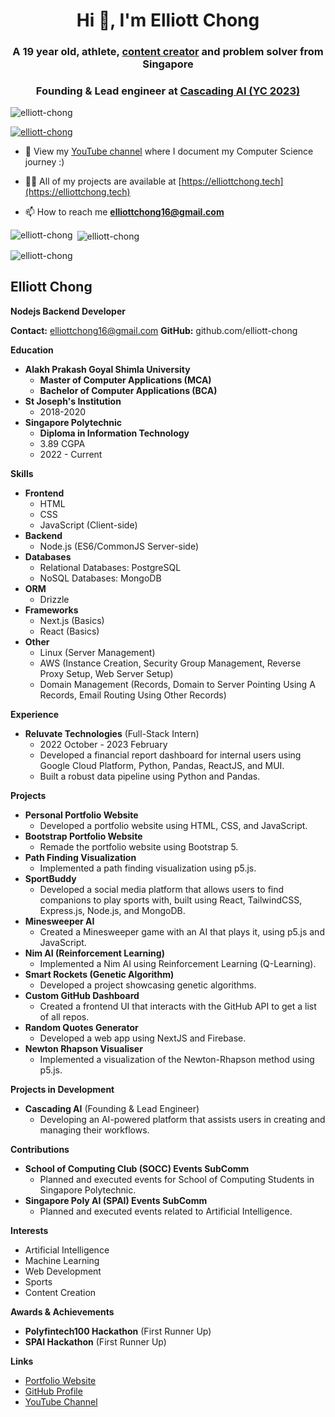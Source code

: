 <h1 align="center">Hi 👋, I'm Elliott Chong</h1>
<h3 align="center">A 19 year old, athlete, <a href='https://youtube.com/@elliottchong'  target="_blank">content creator</a> and problem solver from Singapore</h3>
<h3 align="center">Founding & Lead engineer at <a href="https://www.linkedin.com/company/cascading-ai/">Cascading AI (YC 2023)</a></h3>

<p align="left"> <img src="https://komarev.com/ghpvc/?username=elliott-chong&label=Profile%20views&color=0e75b6&style=flat" alt="elliott-chong" /> </p>

<p align="left"> <a href="https://github.com/ryo-ma/github-profile-trophy"><img src="https://github-profile-trophy.vercel.app/?username=elliott-chong" alt="elliott-chong" /></a> </p>

- 🎥 View my [YouTube channel](https://www.youtube.com/@elliottchong) where I document my Computer Science journey :)

- 👨‍💻 All of my projects are available at [https://elliottchong.tech](https://elliottchong.tech)

- 📫 How to reach me **elliottchong16@gmail.com**

<p><img align="left" src="https://github-readme-stats.vercel.app/api/top-langs?username=elliott-chong&show_icons=true&locale=en&layout=compact" alt="elliott-chong" /></p>

<p>&nbsp;<img align="center" src="https://github-readme-stats.vercel.app/api?username=elliott-chong&show_icons=true&locale=en" alt="elliott-chong" /></p>

<p><img align="center" src="https://github-readme-streak-stats.herokuapp.com/?user=elliott-chong&" alt="elliott-chong" /></p>

## Elliott Chong
**Nodejs Backend Developer**

**Contact:** elliottchong16@gmail.com 
**GitHub:** github.com/elliott-chong

**Education**

* **Alakh Prakash Goyal Shimla University**
    * **Master of Computer Applications (MCA)**
    * **Bachelor of Computer Applications (BCA)**
* **St Joseph's Institution**
    * 2018-2020
* **Singapore Polytechnic**
    * **Diploma in Information Technology**
    * 3.89 CGPA
    * 2022 - Current

**Skills**

* **Frontend**
    * HTML
    * CSS
    * JavaScript (Client-side)
* **Backend**
    * Node.js (ES6/CommonJS Server-side)
* **Databases**
    * Relational Databases: PostgreSQL
    * NoSQL Databases: MongoDB
* **ORM**
    * Drizzle
* **Frameworks**
    * Next.js (Basics)
    * React (Basics)
* **Other**
    * Linux (Server Management)
    * AWS (Instance Creation, Security Group Management, Reverse Proxy Setup, Web Server Setup)
    * Domain Management (Records, Domain to Server Pointing Using A Records, Email Routing Using Other Records)

**Experience**

* **Reluvate Technologies** (Full-Stack Intern)
    * 2022 October - 2023 February
    * Developed a financial report dashboard for internal users using Google Cloud Platform, Python, Pandas, ReactJS, and MUI.
    * Built a robust data pipeline using Python and Pandas.

**Projects**

* **Personal Portfolio Website**
    * Developed a portfolio website using HTML, CSS, and JavaScript.
* **Bootstrap Portfolio Website**
    * Remade the portfolio website using Bootstrap 5.
* **Path Finding Visualization**
    * Implemented a path finding visualization using p5.js.
* **SportBuddy**
    * Developed a social media platform that allows users to find companions to play sports with, built using React, TailwindCSS, Express.js, Node.js, and MongoDB.
* **Minesweeper AI**
    * Created a Minesweeper game with an AI that plays it, using p5.js and JavaScript.
* **Nim AI (Reinforcement Learning)**
    * Implemented a Nim AI using Reinforcement Learning (Q-Learning).
* **Smart Rockets (Genetic Algorithm)**
    * Developed a project showcasing genetic algorithms.
* **Custom GitHub Dashboard**
    * Created a frontend UI that interacts with the GitHub API to get a list of all repos.
* **Random Quotes Generator**
    * Developed a web app using NextJS and Firebase.
* **Newton Rhapson Visualiser**
    * Implemented a visualization of the Newton-Rhapson method using p5.js.

**Projects in Development**

* **Cascading AI** (Founding & Lead Engineer)
    * Developing an AI-powered platform that assists users in creating and managing their workflows.

**Contributions**

* **School of Computing Club (SOCC) Events SubComm**
    * Planned and executed events for School of Computing Students in Singapore Polytechnic.
* **Singapore Poly AI (SPAI) Events SubComm**
    * Planned and executed events related to Artificial Intelligence.

**Interests**

* Artificial Intelligence
* Machine Learning
* Web Development
* Sports
* Content Creation

**Awards & Achievements**

* **Polyfintech100 Hackathon** (First Runner Up)
* **SPAI Hackathon** (First Runner Up)

**Links**

* [Portfolio Website](https://elliottchong.tech)
* [GitHub Profile](https://github.com/elliott-chong)
* [YouTube Channel](https://www.youtube.com/@elliottchong)

